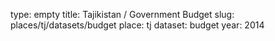 type: empty
title: Tajikistan / Government Budget
slug: places/tj/datasets/budget
place: tj
dataset: budget
year: 2014
